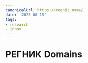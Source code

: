 ```yaml
---
canonicalUrl: https://regnic.name/
date: '2023-08-15'
tags:
- research
- inbox
---
```


# РЕГНИК Domains